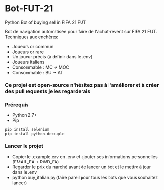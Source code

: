 # Bot-FUT-21
Python Bot of buying sell in FIFA 21 FUT

Bot de navigation automatisée pour faire de l'achat-revent sur FIFA 21 FUT.
Techniques aux enchères: 
* Joueurs or commun
* Joueurs or rare
* Un joueur précis (à définir dans le .env)
* Joueurs italiens
* Consommable : MC -> MOC
* Consommable : BU -> AT

### Ce projet est open-source n'hésitez pas à l'améliorer et à créer des pull requests je les regarderais

### Prérequis

* Python 2.7+
* Pip
```
pip install selenium
pip install python-decouple
```

### Lancer le projet

* Copier le .example.env en .env et ajouter ses informations personnelles (EMAIL_EA + PWD_EA)
* Regarder le prix du marché avant de lancer un bot et le mettre à jour dans le .env
* python buy_italian.py (faire pareil pour tous les bots que vous souhaitez lancer)
